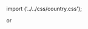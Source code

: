 import ('../../css/country.css');

or

<link rel="stylesheet" type="text/css" href="/react/country.css" />